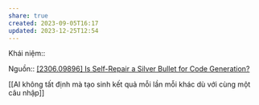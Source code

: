 ```yaml
---
share: true
created: 2023-09-05T16:17
updated: 2023-12-25T12:54
---
```

Khái niệm:: 

Nguồn:: [[2306.09896] Is Self-Repair a Silver Bullet for Code Generation?](https://arxiv.org/abs//2306.09896)

[[AI không tất định mà tạo sinh kết quả mỗi lần mỗi khác dù với cùng một câu nhập]] 